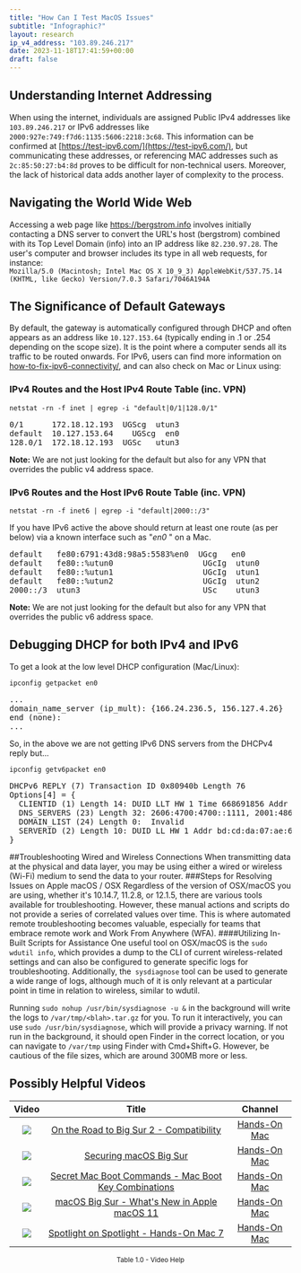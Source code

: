 ```yaml
---
title: "How Can I Test MacOS Issues"
subtitle: "Infographic?"
layout: research
ip_v4_address: "103.89.246.217"
date: 2023-11-18T17:41:59+00:00
draft: false
---
```


## Understanding Internet Addressing

When using the internet, individuals are assigned Public IPv4 addresses like ```103.89.246.217``` or IPv6 addresses like ```2000:927e:749:f7d6:1135:5606:2218:3c68```. This information can be confirmed at [https://test-ipv6.com/](https://test-ipv6.com/), but communicating these addresses, or referencing MAC addresses such as ```2c:85:50:27:b4:8d``` proves to be difficult for non-technical users. Moreover, the lack of historical data adds another layer of complexity to the process.
## Navigating the World Wide Web

Accessing a web page like https://bergstrom.info involves initially contacting a DNS server to convert the URL's host (bergstrom) combined with its Top Level Domain (info) into an IP address like ```82.230.97.28```. The user's computer and browser includes its type in all web requests, for instance: <br>```Mozilla/5.0 (Macintosh; Intel Mac OS X 10_9_3) AppleWebKit/537.75.14 (KHTML, like Gecko) Version/7.0.3 Safari/7046A194A```
## The Significance of Default Gateways

By default, the gateway is automatically configured through DHCP and often appears as an address like ```10.127.153.64``` (typically ending in .1 or .254 depending on the scope size). It is the point where a computer sends all its traffic to be routed onwards. For IPv6, users can find more information on [how-to-fix-ipv6-connectivity/](/blog/how-to-fix-ipv6-connectivity/), and can also check on Mac or Linux using: <br>
### IPv4 Routes and the Host IPv4 Route Table (inc. VPN)
```netstat -rn -f inet | egrep -i "default|0/1|128.0/1"```

<pre>
0/1      172.18.12.193  UGScg  utun3
default  10.127.153.64    UGScg  en0
128.0/1  172.18.12.193  UGSc   utun3</pre>

**Note:** We are not just looking for the default but also for any VPN that overrides the public v4 address space.

### IPv6 Routes and the Host IPv6 Route Table (inc. VPN)
```netstat -rn -f inet6 | egrep -i "default|2000::/3"```

If you have IPv6 active the above should return at least one route (as per below) via a known interface such as "_en0_ " on a Mac. 

<pre>
default   fe80:6791:43d8:98a5:5583%en0  UGcg   en0
default   fe80::%utun0                   UGcIg  utun0
default   fe80::%utun1                   UGcIg  utun1
default   fe80::%utun2                   UGcIg  utun2
2000::/3  utun3                          USc    utun3</pre>

**Note:** We are not just looking for the default but also for any VPN that overrides the public v6 address space.
<br>

## Debugging DHCP for both IPv4 and IPv6

To get a look at the low level DHCP configuration (Mac/Linux): 

```ipconfig getpacket en0```

<pre>
...
domain_name_server (ip_mult): {166.24.236.5, 156.127.4.26}
end (none):
...</pre>

So, in the above we are not getting IPv6 DNS servers from the DHCPv4 reply but...

```ipconfig getv6packet en0```

<pre>
DHCPv6 REPLY (7) Transaction ID 0x80940b Length 76
Options[4] = {
  CLIENTID (1) Length 14: DUID LLT HW 1 Time 668691856 Addr 2c:85:50:27:b4:8d
  DNS_SERVERS (23) Length 32: 2606:4700:4700::1111, 2001:4860:4860::8844
  DOMAIN_LIST (24) Length 0:  Invalid
  SERVERID (2) Length 10: DUID LL HW 1 Addr bd:cd:da:07:ae:69
}</pre>




##Troubleshooting Wired and Wireless Connections
When transmitting data at the physical and data layer, you may be using either a wired or wireless (Wi-Fi) medium to send the data to your router.
###Steps for Resolving Issues on Apple macOS / OSX
Regardless of the version of OSX/macOS you are using, whether it's 10.14.7, 11.2.8, or 12.1.5, there are various tools available for troubleshooting. However, these manual actions and scripts do not provide a series of correlated values over time. This is where automated remote troubleshooting becomes valuable, especially for teams that embrace remote work and Work From Anywhere (WFA).
####Utilizing In-Built Scripts for Assistance
One useful tool on OSX/macOS is the `sudo wdutil info`, which provides a dump to the CLI of current wireless-related settings and can also be configured to generate specific logs for troubleshooting. Additionally, the` sysdiagnose` tool can be used to generate a wide range of logs, although much of it is only relevant at a particular point in time in relation to wireless, similar to wdutil.

Running `sudo nohup /usr/bin/sysdiagnose -u &` in the background will write the logs to `/var/tmp/<blah>.tar.gz` for you. To run it interactively, you can use `sudo /usr/bin/sysdiagnose`, which will provide a privacy warning. If not run in the background, it should open Finder in the correct location, or you can navigate to `/var/tmp` using Finder with Cmd+Shift+G. However, be cautious of the file sizes, which are around 300MB more or less.
## Possibly Helpful Videos

<link href="/plugins/lity/css/lity.min.css" rel="stylesheet">
<script src="/plugins/lity/js/lity.min.js"></script>
<div class="table1-start"></div>

|Video | Title | Channel |
| :---: | :---: | :---: |
|<a href="https://www.youtube.com/watch?v=HEbK-Tignuc" data-lity><img src="https://i.ytimg.com/vi/HEbK-Tignuc/default.jpg" class="img-fluid"></a>|<a href="https://www.youtube.com/watch?v=HEbK-Tignuc" data-lity>On the Road to Big Sur 2 - Compatibility</a>|<a target="_blank" href="https://www.youtube.com/channel/UCg43DP8MdHVcl4rFK_delBg" >Hands-On Mac</a>|
|<a href="https://www.youtube.com/watch?v=7KdhJimuhNw" data-lity><img src="https://i.ytimg.com/vi/7KdhJimuhNw/default.jpg" class="img-fluid"></a>|<a href="https://www.youtube.com/watch?v=7KdhJimuhNw" data-lity>Securing macOS Big Sur</a>|<a target="_blank" href="https://www.youtube.com/channel/UCg43DP8MdHVcl4rFK_delBg" >Hands-On Mac</a>|
|<a href="https://www.youtube.com/watch?v=VwNYWAxHCgM" data-lity><img src="https://i.ytimg.com/vi/VwNYWAxHCgM/default.jpg" class="img-fluid"></a>|<a href="https://www.youtube.com/watch?v=VwNYWAxHCgM" data-lity>Secret Mac Boot Commands - Mac Boot Key Combinations</a>|<a target="_blank" href="https://www.youtube.com/channel/UCg43DP8MdHVcl4rFK_delBg" >Hands-On Mac</a>|
|<a href="https://www.youtube.com/watch?v=JMKi6o9kaZI" data-lity><img src="https://i.ytimg.com/vi/JMKi6o9kaZI/default.jpg" class="img-fluid"></a>|<a href="https://www.youtube.com/watch?v=JMKi6o9kaZI" data-lity>macOS Big Sur - What&#39;s New in Apple macOS 11</a>|<a target="_blank" href="https://www.youtube.com/channel/UCg43DP8MdHVcl4rFK_delBg" >Hands-On Mac</a>|
|<a href="https://www.youtube.com/watch?v=RslZ4W1EPqk" data-lity><img src="https://i.ytimg.com/vi/RslZ4W1EPqk/default.jpg" class="img-fluid"></a>|<a href="https://www.youtube.com/watch?v=RslZ4W1EPqk" data-lity>Spotlight on Spotlight - Hands-On Mac 7</a>|<a target="_blank" href="https://www.youtube.com/channel/UCg43DP8MdHVcl4rFK_delBg" >Hands-On Mac</a>|

<center><small>Table 1.0 - Video Help</small></center>
 <br>
<div class="table1-end"></div>
<script type="text/javascript">
(function() {
    $('div.table1-start').nextUntil('div.table1-end', 'table').addClass('table thead-dark table-striped table-responsive rounded').attr('id', 't1');
    $('#t1').find('thead').addClass('thead-dark');
})();
</script>
